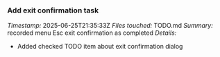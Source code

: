 ### Add exit confirmation task
*Timestamp:* 2025-06-25T21:35:33Z
*Files touched:* TODO.md
*Summary:* recorded menu Esc exit confirmation as completed
*Details:*
- Added checked TODO item about exit confirmation dialog
